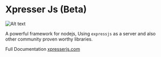 # Xpresser Js (Beta)

![Alt text](https://cdn.jsdelivr.net/npm/xpresser/xpresser-logo-black.png "Xpresser Logo")

A powerful framework for nodejs, Using `expressjs` as a server and also other community proven worthy libraries.

Full Documentation [xpresserjs.com](https://xpresserjs.com)
